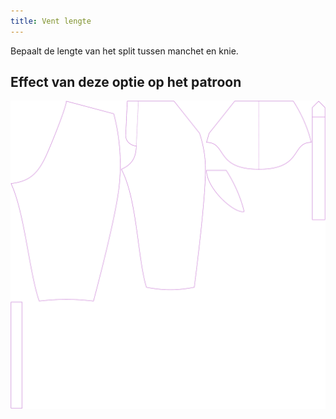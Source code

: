 ```yaml
---
title: Vent lengte
---
```


Bepaalt de lengte van het split tussen manchet en knie.



## Effect van deze optie op het patroon
![Deze afbeelding toont het effect van deze optie door meerdere varianten die een andere waarde hebben voor deze optie te vervangen](cornelius_ventlength_sample.svg "Effect van deze optie op het patroon")